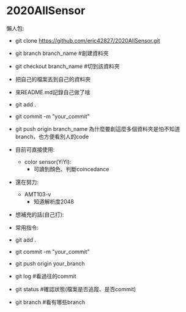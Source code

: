 2020AllSensor
===
懶人包:
- git clone https://github.com/eric42827/2020AllSensor.git
- git branch branch_name #創建資料夾
- git checkout branch_name #切到該資料夾
- 把自己的檔案丟到自己的資料夾
- 來README.md記錄自己做了啥
- git add .
- git commit -m "your_commit"
- git push origin branch_name
為什麼要創這麼多個資料夾是怕不知道branch，也方便看別人的code

- 目前可直接使用:
    - color sensor(YiYi):
        - 可讀到顏色、判斷coincedance
- 還在努力:
    - AMT103-v
        - 知道解析度2048
- 想補充的話(自己打):



- 常用指令:

- git add .
- git commit -m "your_commit"
- git push origin your_branch
- git log #看過往的commit
- git status #確認狀態(檔案是否追蹤、是否commit)
- git branch #看有哪些branch